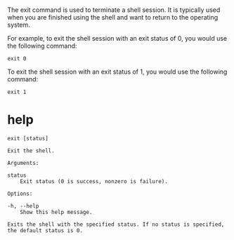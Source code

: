 # 

The exit command is used to terminate a shell session. It is typically used when you are finished using the shell and want to return to the operating system.

For example, to exit the shell session with an exit status of 0, you would use the following command:

`exit 0`

To exit the shell session with an exit status of 1, you would use the following command:

`exit 1`


# help 

```
exit [status]

Exit the shell.

Arguments:

status
    Exit status (0 is success, nonzero is failure).

Options:

-h, --help
    Show this help message.

Exits the shell with the specified status. If no status is specified, the default status is 0.
```

